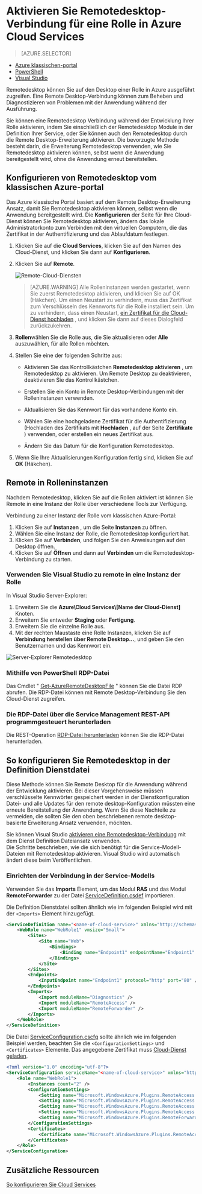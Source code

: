 <properties 
pageTitle="Aktivieren von Remotedesktop-Verbindung für eine Rolle in Azure Cloud Services" 
description="So konfigurieren Sie Ihre Azure-Cloud-Service-Anwendung zu remote desktop-Verbindungen zulassen" 
services="cloud-services" 
documentationCenter="" 
authors="sbtron" 
manager="timlt" 
editor=""/>
<tags 
ms.service="cloud-services" 
ms.workload="tbd" 
ms.tgt_pltfrm="na" 
ms.devlang="na" 
ms.topic="article" 
ms.date="02/17/2016" 
ms.author="saurabh"/>

# <a name="enable-remote-desktop-connection-for-a-role-in-azure-cloud-services"></a>Aktivieren Sie Remotedesktop-Verbindung für eine Rolle in Azure Cloud Services

>[AZURE.SELECTOR]
- [Azure klassischen-portal](cloud-services-role-enable-remote-desktop.md)
- [PowerShell](cloud-services-role-enable-remote-desktop-powershell.md)
- [Visual Studio](../vs-azure-tools-remote-desktop-roles.md)


Remotedesktop können Sie auf den Desktop einer Rolle in Azure ausgeführt zugreifen. Eine Remote Desktop-Verbindung können zum Beheben und Diagnostizieren von Problemen mit der Anwendung während der Ausführung. 

Sie können eine Remotedesktop Verbindung während der Entwicklung Ihrer Rolle aktivieren, indem Sie einschließlich der Remotedesktop Module in der Definition Ihrer Service, oder Sie können auch den Remotedesktop durch die Remote Desktop-Erweiterung aktivieren. Die bevorzugte Methode besteht darin, die Erweiterung Remotedesktop verwenden, wie Sie Remotedesktop aktivieren können, selbst wenn die Anwendung bereitgestellt wird, ohne die Anwendung erneut bereitstellen. 


## <a name="configure-remote-desktop-from-the-azure-classic-portal"></a>Konfigurieren von Remotedesktop vom klassischen Azure-portal
Das Azure klassische Portal basiert auf dem Remote Desktop-Erweiterung Ansatz, damit Sie Remotedesktop aktivieren können, selbst wenn die Anwendung bereitgestellt wird. Die **Konfigurieren** der Seite für Ihre Cloud-Dienst können Sie Remotedesktop aktivieren, ändern das lokale Administratorkonto zum Verbinden mit den virtuellen Computern, die das Zertifikat in der Authentifizierung und das Ablaufdatum festlegen. 


1. Klicken Sie auf die **Cloud Services**, klicken Sie auf den Namen des Cloud-Dienst, und klicken Sie dann auf **Konfigurieren**.

2. Klicken Sie auf **Remote**.
    
    ![Remote-Cloud-Diensten](./media/cloud-services-role-enable-remote-desktop/CloudServices_Remote.png)
    
    > [AZURE.WARNING] Alle Rolleninstanzen werden gestartet, wenn Sie zuerst Remotedesktop aktivieren, und klicken Sie auf OK (Häkchen). Um einen Neustart zu verhindern, muss das Zertifikat zum Verschlüsseln des Kennworts für die Rolle installiert sein. Um zu verhindern, dass einen Neustart, [ein Zertifikat für die Cloud-Dienst hochladen](cloud-services-how-to-create-deploy/#how-to-upload-a-certificate-for-a-cloud-service) , und klicken Sie dann auf dieses Dialogfeld zurückzukehren.
    

3. **Rollen**wählen Sie die Rolle aus, die Sie aktualisieren oder **Alle** auszuwählen, für alle Rollen möchten.

4. Stellen Sie eine der folgenden Schritte aus:
    
    - Aktivieren Sie das Kontrollkästchen **Remotedesktop aktivieren** , um Remotedesktop zu aktivieren. Um Remote Desktop zu deaktivieren, deaktivieren Sie das Kontrollkästchen.
    
    - Erstellen Sie ein Konto in Remote Desktop-Verbindungen mit der Rolleninstanzen verwenden.
    
    - Aktualisieren Sie das Kennwort für das vorhandene Konto ein.
    
    - Wählen Sie eine hochgeladene Zertifikat für die Authentifizierung (Hochladen des Zertifikats mit **Hochladen** , auf der Seite **Zertifikate** ) verwenden, oder erstellen ein neues Zertifikat aus. 
    
    - Ändern Sie das Datum für die Konfiguration Remotedesktop.

5. Wenn Sie Ihre Aktualisierungen Konfiguration fertig sind, klicken Sie auf **OK** (Häkchen).


## <a name="remote-into-role-instances"></a>Remote in Rolleninstanzen
Nachdem Remotedesktop, klicken Sie auf die Rollen aktiviert ist können Sie Remote in eine Instanz der Rolle über verschiedene Tools zur Verfügung.

Verbindung zu einer Instanz der Rolle vom klassischen Azure-Portal:
    
  1.   Klicken Sie auf **Instanzen** , um die Seite **Instanzen** zu öffnen.
  2.   Wählen Sie eine Instanz der Rolle, die Remotedesktop konfiguriert hat.
  3.   Klicken Sie auf **Verbinden**, und folgen Sie den Anweisungen auf den Desktop öffnen. 
  4.   Klicken Sie auf **Öffnen** und dann auf **Verbinden** um die Remotedesktop-Verbindung zu starten. 


### <a name="use-visual-studio-to-remote-into-a-role-instance"></a>Verwenden Sie Visual Studio zu remote in eine Instanz der Rolle

In Visual Studio Server-Explorer:

1. Erweitern Sie die **Azure\\Cloud Services\\[Name der Cloud-Dienst]** Knoten.
2. Erweitern Sie entweder **Staging** oder **Fertigung**.
3. Erweitern Sie die einzelne Rolle aus.
4. Mit der rechten Maustaste eine Rolle Instanzen, klicken Sie auf **Verbindung herstellen über Remote Desktop...**, und geben Sie den Benutzernamen und das Kennwort ein. 

![Server-Explorer Remotedesktop](./media/cloud-services-role-enable-remote-desktop/ServerExplorer_RemoteDesktop.png)


### <a name="use-powershell-to-get-the-rdp-file"></a>Mithilfe von PowerShell RDP-Datei
Das Cmdlet " [Get-AzureRemoteDesktopFile](https://msdn.microsoft.com/library/azure/dn495261.aspx) " können Sie die Datei RDP abrufen. Die RDP-Datei können mit Remote Desktop-Verbindung Sie den Cloud-Dienst zugreifen.

### <a name="programmatically-download-the-rdp-file-through-the-service-management-rest-api"></a>Die RDP-Datei über die Service Management REST-API programmgesteuert herunterladen
Die REST-Operation [RDP-Datei herunterladen](https://msdn.microsoft.com/library/jj157183.aspx) können Sie die RDP-Datei herunterladen. 



## <a name="to-configure-remote-desktop-in-the-service-definition-file"></a>So konfigurieren Sie Remotedesktop in der Definition Dienstdatei

Diese Methode können Sie Remote Desktop für die Anwendung während der Entwicklung aktivieren. Bei dieser Vorgehensweise müssen verschlüsselte Kennwörter gespeichert werden in der Dienstkonfiguration Datei- und alle Updates für den remote desktop-Konfiguration müssten eine erneute Bereitstellung der Anwendung. Wenn Sie diese Nachteile zu vermeiden, die sollten Sie den oben beschriebenen remote desktop-basierte Erweiterung Ansatz verwenden, möchten.  

Sie können Visual Studio [aktivieren eine Remotedesktop-Verbindung](../vs-azure-tools-remote-desktop-roles.md) mit dem Dienst Definition Dateiansatz verwenden.  
Die Schritte beschrieben, wie die sich benötigt für die Service-Modell-Dateien mit Remotedesktop aktivieren. Visual Studio wird automatisch ändert diese beim Veröffentlichen.

### <a name="set-up-the-connection-in-the-service-model"></a>Einrichten der Verbindung in der Service-Modells 
Verwenden Sie das **Imports** Element, um das Modul **RAS** und das Modul **RemoteForwarder** zu der Datei [ServiceDefinition.csdef](cloud-services-model-and-package.md#csdef) importieren.

Die Definition Dienstdatei sollten ähnlich wie im folgenden Beispiel wird mit der `<Imports>` Element hinzugefügt.

```xml
<ServiceDefinition name="<name-of-cloud-service>" xmlns="http://schemas.microsoft.com/ServiceHosting/2008/10/ServiceDefinition" schemaVersion="2013-03.2.0">
    <WebRole name="WebRole1" vmsize="Small">
        <Sites>
            <Site name="Web">
                <Bindings>
                    <Binding name="Endpoint1" endpointName="Endpoint1" />
                </Bindings>
            </Site>
        </Sites>
        <Endpoints>
            <InputEndpoint name="Endpoint1" protocol="http" port="80" />
        </Endpoints>
        <Imports>
            <Import moduleName="Diagnostics" />
            <Import moduleName="RemoteAccess" />
            <Import moduleName="RemoteForwarder" />
        </Imports>
    </WebRole>
</ServiceDefinition>
```
Die Datei [ServiceConfiguration.cscfg](cloud-services-model-and-package.md#cscfg) sollte ähnlich wie im folgenden Beispiel werden, beachten Sie die `<ConfigurationSettings>` und `<Certificates>` Elemente. Das angegebene Zertifikat muss [Cloud-Dienst geladen](../cloud-services-how-to-create-deploy.md#how-to-upload-a-certificate-for-a-cloud-service).

```xml
<?xml version="1.0" encoding="utf-8"?>
<ServiceConfiguration serviceName="<name-of-cloud-service>" xmlns="http://schemas.microsoft.com/ServiceHosting/2008/10/ServiceConfiguration" osFamily="3" osVersion="*" schemaVersion="2013-03.2.0">
    <Role name="WebRole1">
        <Instances count="2" />
        <ConfigurationSettings>
            <Setting name="Microsoft.WindowsAzure.Plugins.RemoteAccess.Enabled" value="true" />
            <Setting name="Microsoft.WindowsAzure.Plugins.RemoteAccess.AccountUsername" value="[name-of-user-account]" />
            <Setting name="Microsoft.WindowsAzure.Plugins.RemoteAccess.AccountEncryptedPassword" value="[base-64-encrypted-user-password]" />
            <Setting name="Microsoft.WindowsAzure.Plugins.RemoteAccess.AccountExpiration" value="[certificate-expiration]" />
            <Setting name="Microsoft.WindowsAzure.Plugins.RemoteForwarder.Enabled" value="true" />
        </ConfigurationSettings>
        <Certificates>
            <Certificate name="Microsoft.WindowsAzure.Plugins.RemoteAccess.PasswordEncryption" thumbprint="[certificate-thumbprint]" thumbprintAlgorithm="sha1" />
        </Certificates>
    </Role>
</ServiceConfiguration>
```


## <a name="additional-resources"></a>Zusätzliche Ressourcen

[So konfigurieren Sie Cloud Services](cloud-services-how-to-configure.md)